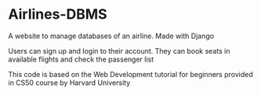 # Airlines-DBMS
A website to manage databases of an airline. Made with Django

Users can sign up and login to their account. They can book seats in available flights and check the passenger list

This code is based on the Web Development tutorial for beginners provided in CS50 course by Harvard University
